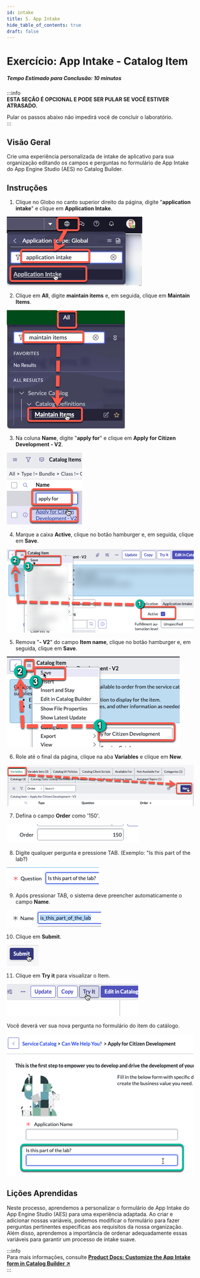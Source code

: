 ```yaml
---
id: intake
title: 5. App Intake
hide_table_of_contents: true
draft: false
---
```


# Exercício: App Intake - Catalog Item

##### Tempo Estimado para Conclusão: 10 minutos

:::info  
**ESTA SEÇÃO É OPCIONAL E PODE SER PULAR SE VOCÊ ESTIVER ATRASADO.**

Pular os passos abaixo não impedirá você de concluir o laboratório.  
:::


## Visão Geral

Crie uma experiência personalizada de intake de aplicativo para sua organização editando os campos e perguntas no formulário de App Intake do App Engine Studio (AES) no Catalog Builder.

## Instruções

1. Clique no Globo no canto superior direito da página, digite "**application intake**" e clique em **Application Intake**.

![relative](/img/lab-aemc/2023-07-31-16-19-21.png)

2. Clique em **All**, digite **maintain items** e, em seguida, clique em **Maintain Items**.

![relative](/img/lab-aemc/2023-07-31-16-02-07.png)

3. Na coluna **Name**, digite "**apply for**" e clique em **Apply for Citizen Development - V2**.

![relative](/img/lab-aemc/2023-07-31-16-03-52.png)

4. Marque a caixa **Active**, clique no botão hamburger e, em seguida, clique em **Save**.

![relative](/img/lab-aemc/2023-07-31-16-26-29.png)

5. Remova "**- V2**" do campo **Item name**, clique no botão hamburger e, em seguida, clique em **Save**.

![relative](/img/lab-aemc/2023-07-31-16-35-01.png)

6. Role até o final da página, clique na aba **Variables** e clique em **New**.

![relative](/img/lab-aemc/2023-07-31-16-37-30.png)

7. Defina o campo **Order** como '150'.

![relative](/img/lab-aemc/2023-07-31-16-38-51.png)

8. Digite qualquer pergunta e pressione TAB. (Exemplo: "Is this part of the lab?)

![relative](/img/lab-aemc/2023-07-31-16-39-52.png)

9. Após pressionar TAB, o sistema deve preencher automaticamente o campo **Name**.

![relative](/img/lab-aemc/2023-07-31-16-41-03.png)

10. Clique em **Submit**.

![relative](/img/lab-aemc/2023-07-31-16-41-18.png)

11. Clique em **Try it** para visualizar o Item.

![relative](/img/lab-aemc/2023-07-31-16-42-20.png)

Você deverá ver sua nova pergunta no formulário do item do catálogo.

![relative](/img/lab-aemc/2023-07-31-16-42-57.png)

## Lições Aprendidas

Neste processo, aprendemos a personalizar o formulário de App Intake do App Engine Studio (AES) para uma experiência adaptada. Ao criar e adicionar nossas variáveis, podemos modificar o formulário para fazer perguntas pertinentes específicas aos requisitos da nossa organização. Além disso, aprendemos a importância de ordenar adequadamente essas variáveis para garantir um processo de intake suave.

:::info  
Para mais informações, consulte **<a href="https://docs.servicenow.com/csh?topicname=customize-app-intake-form-catalog-builder.html&version=latest" target="_blank">Product Docs: Customize the App Intake form in Catalog Builder ↗</a>**  
:::
